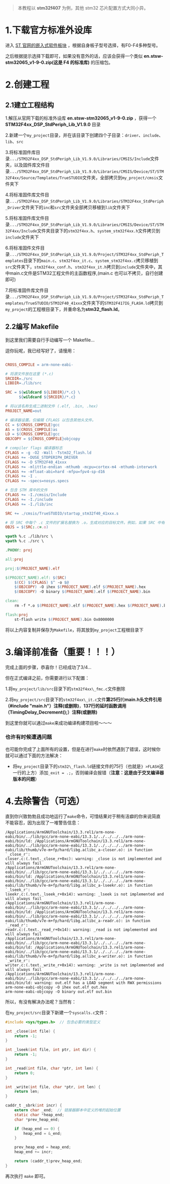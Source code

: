 > 本教程以 **stm32f407** 为例，其他 stm32 芯片配置方式大同小异。

# 1.下载官方标准外设库

进入 [ST 官网的嵌入式软件板块](https://www.st.com.cn/zh/embedded-software/stm32-standard-peripheral-libraries.html) ，根据自身板子型号选择，有F0-F4多种型号。

之后根据提示选择下载即可，如果没有意外的话，应该会获得一个类似 **en.stsw-stm32065_v1-9-0.zip(这是 F4 的标准库)** 的压缩包。

# 2.创建工程

## 2.1建立工程结构

1.解压从官网下载的标准外设库 **en.stsw-stm32065_v1-9-0.zip** ，获得一个 **STM32F4xx_DSP_StdPeriph_Lib_V1.9.0** 目录

2.新建一个`my_project`目录，并在该目录下创建四个子目录：`driver`、`include`、`lib`、`src`

3.将标准固件库目录`.../STM32F4xx_DSP_StdPeriph_Lib_V1.9.0/Libraries/CMSIS/Include`文件夹，以及固件库文件目录`.../STM32F4xx_DSP_StdPeriph_Lib_V1.9.0/Libraries/CMSIS/Device/ST/STM32F4xx/Source/Templates/TrueSTUDIO`文件夹，全部拷贝到`my_project/cmsis`文件夹下

4.将标准固件库文件目录`.../STM32F4xx_DSP_StdPeriph_Lib_V1.9.0/Libraries/STM32F4xx_StdPeriph_Driver`文件夹下的`inc`和`src`文件夹全部拷贝移植到`lib`文件夹下

5.将标准固件库文件目录`.../STM32F4xx_DSP_StdPeriph_Lib_V1.9.0/Libraries/CMSIS/Device/ST/STM32F4xx/Include`文件夹目录下的`stm32f4xx.h`、`system_stm32f4xx.h`文件拷贝到`include`文件夹下

6.将标准固件文件目录`.../STM32F4xx_DSP_StdPeriph_Lib_V1.9.0/Project/STM32F4xx_StdPeriph_Templates`目录下的`main.c`、`stm32f4xx_it.c`、`system_stm32f4xx.c`拷贝移植到`src`文件夹下，`stm32f4xx_conf.h`、`stm32f4xx_it.h`拷贝到`include`文件夹中，其中main.c文件是STM32工程文件的主函数程序,(main.c 也可以不拷贝，自行创建即可)

7.将标准固件库文件目录`.../STM32F4xx_DSP_StdPeriph_Lib_V1.9.0/Project/STM32F4xx_StdPeriph_Templates/TrueSTUDIO/STM32F40_41xxx`文件夹下的`STM32F417IG_FLASH.ld`拷贝到`my_project`的工程根目录下，并重命名为**stm32_flash.ld**。

## 2.2编写 Makefile

到这里我们需要自行手动编写一个 Makefile...

逗你玩呢，我已经写好了，请慢用：

```Makefile

CROSS_COMPILE = arm-none-eabi-

# 将源文件放在这里 (*.c)
SRCDIR=./src
LIBDIR=./lib/src

SRC = ${wildcard ${LIBDIR}/*.c} \
	  ${wildcard ${SRCDIR}/*.c}

# 将以该名称生成二进制文件 (.elf, .bin, .hex)
PROJECT_NAME=out

# 编译器设置。仅编辑 CFLAGS 以包含其他头文件。
CC = $(CROSS_COMPILE)gcc
AS = $(CROSS_COMPILE)as
LD = $(CROSS_COMPILE)gcc
OBJCOPY = ${CROSS_COMPILE}objcopy

# compiler flags 编译器标志
CFLAGS = -g -O2 -Wall -Tstm32_flash.ld
CFLAGS += -DUSE_STDPERIPH_DRIVER
CFLAGS += -D STM32F40_41xxx
CFLAGS += -mlittle-endian -mthumb -mcpu=cortex-m4 -mthumb-interwork
CFLAGS += -mfloat-abi=hard -mfpu=fpv4-sp-d16
CFLAGS += -I .
CFLAGS += -specs=nosys.specs

# 包含 STM 库中的文件
CFLAGS += -I./cmsis/Include
CFLAGS += -I./include
CFLAGS += -I./lib/inc

SRC += ./cmsis/TrueSTUDIO/startup_stm32f40_41xxx.s

# 将 SRC 中每个 .c 文件的扩展名替换为 .o，生成对应的目标文件。例如，如果 SRC 中有一个文件 main.c，它会生成 main.o，以便后续编译和链接时使用这些目标文件。
OBJS = $(SRC:.c=.o)

vpath %.c ./lib/src \
vpath %.c ./src \

.PHONY: proj

all:proj

proj:$(PROJECT_NAME).elf

$(PROJECT_NAME).elf: $(SRC)
	$(CC) $(CFLAGS) $^ -o $@
	$(OBJCOPY) -O ihex $(PROJECT_NAME).elf $(PROJECT_NAME).hex
	$(OBJCOPY) -O binary $(PROJECT_NAME).elf $(PROJECT_NAME).bin

clean:
	rm -f *.o $(PROJECT_NAME).elf $(PROJECT_NAME).hex $(PROJECT_NAME).bin

flash:proj
	st-flash write $(PROJECT_NAME).bin Ox8000000
```

将以上内容复制并保存为`Makefile`，将其放到`my_project`工程根目录下

# 3.编译前准备（重要！！！）

完成上面的步骤，恭喜你！已经成功了3/4...

但在正式编译之前，你需要进行以下配置：

1.将`my_project/lib/src`目录下的`stm32f4xx\_fmc.c`文件删除

2.将`my_project/src`目录下的`stm32f4xx\_it.c`文件**第25行**的**main.h头文件引用（#include "main.h"）注释(或删除)**，**137行的延时函数调用（TimingDelay_Decrement();）注释(或删除)**

到这里你就可以通过`make`来成功编译构建项目啦～～～

### 也许有时候遭遇问题

也可能你完成了上面所有的设置，但是在进行`make`时依然遇到了错误，这时候你就可以通过下面的方法解决：

- 将`my_project`目录下的`stm32\_flash.ld`链接文件的75行（也就是`} >FLASH`这一行的上方）添加`_exit = .;`，否则编译会报错（**注意：这是由于交叉编译器版本的问题**）

# 4.去除警告（可选）

直到你兴致勃勃且成功地运行了`make`命令，可惜结果对于稍有洁癖的你来说简直不能容忍，因为出现了一堆警告信息：

```shell
/Applications/ArmGNUToolchain/13.3.rel1/arm-none-eabi/bin/../lib/gcc/arm-none-eabi/13.3.1/../../../../arm-none-eabi/bin/ld: /Applications/ArmGNUToolchain/13.3.rel1/arm-none-eabi/bin/../lib/gcc/arm-none-eabi/13.3.1/../../../../arm-none-eabi/lib/thumb/v7e-m+fp/hard/libg.a(libc_a-closer.o): in function `_close_r':
closer.c:(.text._close_r+0xc): warning: _close is not implemented and will always fail
/Applications/ArmGNUToolchain/13.3.rel1/arm-none-eabi/bin/../lib/gcc/arm-none-eabi/13.3.1/../../../../arm-none-eabi/bin/ld: /Applications/ArmGNUToolchain/13.3.rel1/arm-none-eabi/bin/../lib/gcc/arm-none-eabi/13.3.1/../../../../arm-none-eabi/lib/thumb/v7e-m+fp/hard/libg.a(libc_a-lseekr.o): in function `_lseek_r':
lseekr.c:(.text._lseek_r+0x14): warning: _lseek is not implemented and will always fail
/Applications/ArmGNUToolchain/13.3.rel1/arm-none-eabi/bin/../lib/gcc/arm-none-eabi/13.3.1/../../../../arm-none-eabi/bin/ld: /Applications/ArmGNUToolchain/13.3.rel1/arm-none-eabi/bin/../lib/gcc/arm-none-eabi/13.3.1/../../../../arm-none-eabi/lib/thumb/v7e-m+fp/hard/libg.a(libc_a-readr.o): in function `_read_r':
readr.c:(.text._read_r+0x14): warning: _read is not implemented and will always fail
/Applications/ArmGNUToolchain/13.3.rel1/arm-none-eabi/bin/../lib/gcc/arm-none-eabi/13.3.1/../../../../arm-none-eabi/bin/ld: /Applications/ArmGNUToolchain/13.3.rel1/arm-none-eabi/bin/../lib/gcc/arm-none-eabi/13.3.1/../../../../arm-none-eabi/lib/thumb/v7e-m+fp/hard/libg.a(libc_a-writer.o): in function `_write_r':
writer.c:(.text._write_r+0x14): warning: _write is not implemented and will always fail
/Applications/ArmGNUToolchain/13.3.rel1/arm-none-eabi/bin/../lib/gcc/arm-none-eabi/13.3.1/../../../../arm-none-eabi/bin/ld: warning: out.elf has a LOAD segment with RWX permissions
arm-none-eabi-objcopy -O ihex out.elf out.hex
arm-none-eabi-objcopy -O binary out.elf out.bin
```

所以，有没有解决办法呢？当然有：

在`my_project/src`目录下新建一个`syscalls.c`文件：

```c
#include <sys/types.h>  // 包含必要的类型定义

int _close(int file) {
    return -1;
}

int _lseek(int file, int ptr, int dir) {
    return -1;
}

int _read(int file, char *ptr, int len) {
    return 0;
}

int _write(int file, char *ptr, int len) {
    return len;
}

caddr_t _sbrk(int incr) {
    extern char _end;  // 链接器脚本中定义的堆的起始位置
    static char *heap_end;
    char *prev_heap_end;

    if (heap_end == 0) {
        heap_end = &_end;
    }

    prev_heap_end = heap_end;
    heap_end += incr;

    return (caddr_t)prev_heap_end;
}
```

再次执行 `make` 即可。

